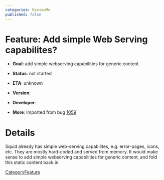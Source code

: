 ```yaml
---
categories: ReviewMe
published: false
---
```

# Feature: Add simple Web Serving capabilites?

  - **Goal**: add simple webserving capabilities for generic content

  - **Status**: not started

  - **ETA**: unknown

  - **Version**:

  - **Developer**:

  - **More**: Imported from bug
    [1059](https://bugs.squid-cache.org/show_bug.cgi?id=1059)

# Details

Squid already has simple web-serving capabilites, e.g. error-pages,
icons, etc. They are mostly hard-coded and served from memory. It would
make sense to add simple webserving capabilities for generic content,
and fold this static content back in.

[CategoryFeature](/CategoryFeature)
